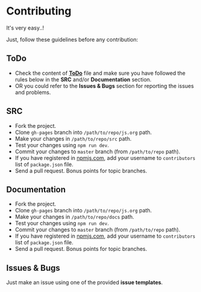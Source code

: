# Contributing

It's very easy..!

Just, follow these guidelines before any contribution:

## ToDo

- Check the content of
  [**ToDo**](https://github.com/smrsan76/react-solar-datetime-picker/blob/master/TODO.md)
  file and make sure you have followed the rules below in the **SRC** and/or **Documentation** section.
- OR you could refer to the **Issues & Bugs** section for reporting the issues and problems.

## SRC

- Fork the project.
- Clone `gh-pages` branch into `/path/to/repo/js.org` path.
- Make your changes in `/path/to/repo/src` path.
- Test your changes using `npm run dev`.
- Commit your changes to `master` branch (from `/path/to/repo` path).
- If you have registered in [npmjs.com](https://npmjs.com/), add your
  username to `contributors` list of `package.json` file.
- Send a pull request. Bonus points for topic branches.

## Documentation

- Fork the project.
- Clone `gh-pages` branch into `/path/to/repo/js.org` path.
- Make your changes in `/path/to/repo/docs` path.
- Test your changes using `npm run dev`.
- Commit your changes to `master` branch (from `/path/to/repo` path).
- If you have registered in [npmjs.com](https://npmjs.com/), add your
  username to `contributors` list of `package.json` file.
- Send a pull request. Bonus points for topic branches.

## Issues & Bugs

Just make an issue using one of the provided **issue templates**.
